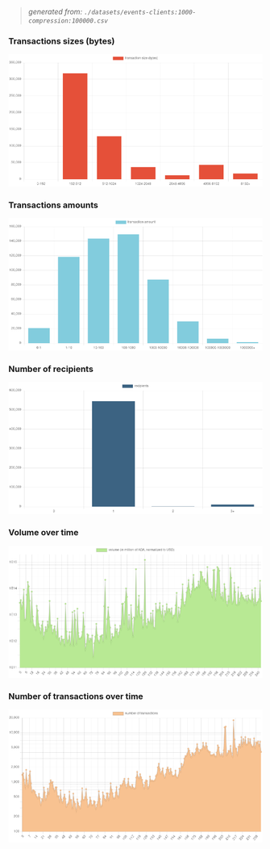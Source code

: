 > _generated from: `./datasets/events-clients:1000-compression:100000.csv`_

### Transactions sizes (bytes)

![](./plots/sizes.svg)

### Transactions amounts

![](./plots/amounts.svg)

### Number of recipients

![](./plots/recipients.svg)

### Volume over time

![](./plots/volume-usd.svg)

### Number of transactions over time

![](./plots/density.svg)
